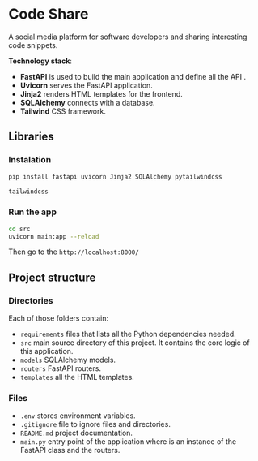 # Code Share
A social media platform for software developers and sharing interesting code snippets.

**Technology stack**:
- **FastAPI** is used to build the main application and define all the API .
- **Uvicorn** serves the FastAPI application.
- **Jinja2** renders HTML templates for the frontend.
- **SQLAlchemy** connects with a database.
- **Tailwind** CSS framework.

## Libraries

### Instalation
``` bash
pip install fastapi uvicorn Jinja2 SQLAlchemy pytailwindcss
```
``` bash
tailwindcss
```

### Run the app
``` bash
cd src
uvicorn main:app --reload
```
Then go to the `http://localhost:8000/`


## Project structure

### Directories
Each of those folders contain:
- `requirements` files that lists all the Python dependencies needed.
- `src` main source directory of this project. It contains the core logic of this application.
- `models` SQLAlchemy models.
- `routers` FastAPI routers.
- `templates` all the HTML templates.

### Files
- `.env` stores environment variables.
- `.gitignore` file to ignore files and directories.
- `README.md` project documentation.
- `main.py` entry point of the application where is an instance of the FastAPI class and the routers.
